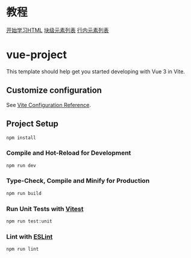 # 教程

[开始学习HTML](https://developer.mozilla.org/zh-CN/docs/Learn/HTML/Introduction_to_HTML/Getting_started)
[块级元素列表](https://developer.mozilla.org/zh-CN/docs/Web/HTML/Block-level_elements)
[行内元素列表](https://developer.mozilla.org/zh-CN/docs/Web/HTML/Inline_elements)

# vue-project

This template should help get you started developing with Vue 3 in Vite.

## Customize configuration

See [Vite Configuration Reference](https://vitejs.dev/config/).

## Project Setup

```sh
npm install
```

### Compile and Hot-Reload for Development

```sh
npm run dev
```

### Type-Check, Compile and Minify for Production

```sh
npm run build
```

### Run Unit Tests with [Vitest](https://vitest.dev/)

```sh
npm run test:unit
```

### Lint with [ESLint](https://eslint.org/)

```sh
npm run lint
```
